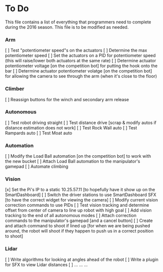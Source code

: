  # To Do
This file contains a list of everything that programmers need to complete during the 2016 season. This file is to be modified as needed.

### Arm
[ ] Test "potentiometer speed"s on the actuators
[ ] Determine the max potentiometer speed
[ ] Set the actuators on a PID for potentiometer speed (this will raise/lower both actuators at the same rate)
[ ] Determine actuator potentiometer voltage [on the competition bot] for putting the hook onto the bar
[ ] Determine actuator potentiometer volatge [on the competition bot] for allowing the camera to see through the arm (when it's close to the floor)

### Climber
[ ] Reassign buttons for the winch and secondary arm release

### Autonomous
[ ] Test robot driving straight
[ ] Test distance drive [scrap & modify autos if distance estimation does not work]
[ ] Test Rock Wall auto
[ ] Test Rampards auto
[ ] Test Moat auto

### Automation
[ ] Modify the Load Ball automation [on the competition bot] to work with the new bucket
[ ] Attach Load Ball automation to the manipulator's gamepad
[ ] Automate climbing

### Vision
[x] Set the Pi's IP to a static 10.25.57.11 [to hopefully have it show up on the SmartDashboard]
[ ] Switch the driver stations to use SmartDashboard SFX [to have the correct widget for viewing the camera]
[ ] Modify current vision correction commands to use PIDs
[ ] Test vision tracking and determine offset from center of camera to line up robot with high goal
[ ] Add vision tracking to the end of all autonomous modes
[ ] Attach correction commands to the manipulator's gamepad [and a cancel button]
[ ] Create and attach command to shoot if lined up [for when we are being pushed around, the robot will shoot if they happen to push us in a correct position to shoot]

### Lidar
[ ] Write algorithms for looking at angles ahead of the robot
[ ] Write a plugin for SFX to view Lidar distances
[ ] ... ... ...
